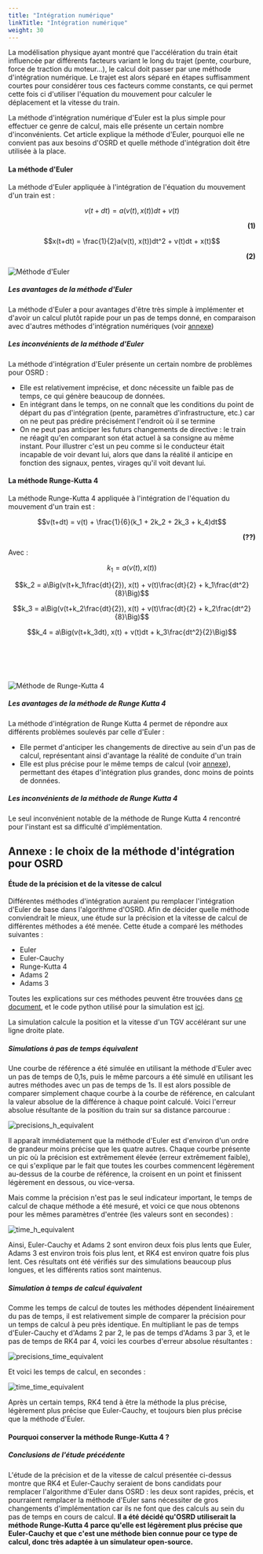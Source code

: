 ```yaml
---
title: "Intégration numérique"
linkTitle: "Intégration numérique"
weight: 30
---
```


<!-- script to auto-render KaTeX extension -->
<link rel="stylesheet" href="https://cdn.jsdelivr.net/npm/katex@0.15.3/dist/katex.min.css" integrity="sha384-KiWOvVjnN8qwAZbuQyWDIbfCLFhLXNETzBQjA/92pIowpC0d2O3nppDGQVgwd2nB" crossorigin="anonymous">
<script defer src="https://cdn.jsdelivr.net/npm/katex@0.15.3/dist/katex.min.js" integrity="sha384-0fdwu/T/EQMsQlrHCCHoH10pkPLlKA1jL5dFyUOvB3lfeT2540/2g6YgSi2BL14p" crossorigin="anonymous"></script>
<script defer src="https://cdn.jsdelivr.net/npm/katex@0.15.3/dist/contrib/auto-render.min.js" integrity="sha384-+XBljXPPiv+OzfbB3cVmLHf4hdUFHlWNZN5spNQ7rmHTXpd7WvJum6fIACpNNfIR" crossorigin="anonymous"
    onload="renderMathInElement(document.body);"></script>

La modélisation physique ayant montré que l'accélération du train était influencée par différents facteurs variant le
long du trajet (pente, courbure, force de traction du moteur...), le calcul doit passer par une méthode d'intégration
numérique. Le trajet est alors séparé en étapes suffisamment courtes pour considérer tous ces facteurs comme constants,
ce qui permet cette fois ci d'utiliser l'équation du mouvement pour calculer le déplacement et la vitesse du train.

La méthode d'intégration numérique d'Euler est la plus simple pour effectuer ce genre de calcul, mais elle présente un
certain nombre d'inconvénients. Cet article explique la méthode d'Euler, pourquoi elle ne convient pas aux besoins
d'OSRD et quelle méthode d'intégration doit être utilisée à la place.

#### La méthode d'Euler

La méthode d'Euler appliquée à l'intégration de l'équation du mouvement d'un train est :

$$v(t+dt) = a(v(t), x(t))dt + v(t)$$ <div style="text-align: right"> **(1)** </div>

$$x(t+dt) = \frac{1}{2}a(v(t), x(t))dt^2 + v(t)dt + x(t)$$ <div style="text-align: right"> **(2)** </div>

![Méthode d'Euler](../euler.png)

##### Les avantages de la méthode d'Euler

La méthode d'Euler a pour avantages d'être très simple à implémenter et d'avoir un calcul plutôt rapide pour un pas de
temps donné, en comparaison avec d'autres méthodes d'intégration numériques (voir [annexe](http://localhost:1313/osrd-website/fr/users/docs/technical_and_physical_choices/numerical_integration/#annexe--le-choix-de-la-m%C3%A9thode-dint%C3%A9gration-pour-osrd-))

##### Les inconvénients de la méthode d'Euler

La méthode d'intégration d'Euler présente un certain nombre de problèmes pour OSRD :

- Elle est relativement imprécise, et donc nécessite un faible pas de temps, ce qui génère beaucoup de données.
- En intégrant dans le temps, on ne connaît que les conditions du point de départ du pas d'intégration
(pente, paramètres d'infrastructure, etc.) car on ne peut pas prédire précisément l'endroit où il se termine
- On ne peut pas anticiper les futurs changements de directive : le train ne réagit qu'en comparant son état actuel
à sa consigne au même instant. Pour illustrer c'est un peu comme si le conducteur était incapable de voir devant lui,
alors que dans la réalité il anticipe en fonction des signaux, pentes, virages qu'il voit devant lui.

#### La méthode Runge-Kutta 4

La méthode Runge-Kutta 4 appliquée à l'intégration de l'équation du mouvement d'un train est :

$$v(t+dt) = v(t) + \frac{1}{6}(k_1 + 2k_2 + 2k_3 + k_4)dt$$ <div style="text-align: right"> **(??)** </div>

Avec :

$$k_1 = a(v(t), x(t))$$

$$k_2 = a\Big(v(t+k_1\frac{dt}{2}), x(t) + v(t)\frac{dt}{2} + k_1\frac{dt^2}{8}\Big)$$

$$k_3 = a\Big(v(t+k_2\frac{dt}{2}), x(t) + v(t)\frac{dt}{2} + k_2\frac{dt^2}{8}\Big)$$

$$k_4 = a\Big(v(t+k_3dt), x(t) + v(t)dt + k_3\frac{dt^2}{2}\Big)$$

![Méthode de Runge-Kutta 4](../rk4.png?style=reduce)

##### Les avantages de la méthode de Runge Kutta 4

La méthode d'intégration de Runge Kutta 4 permet de répondre aux différents problèmes soulevés par celle d'Euler :

- Elle permet d'anticiper les changements de directive au sein d'un pas de calcul, représentant ainsi d'avantage la
réalité de conduite d'un train
- Elle est plus précise pour le même temps de calcul (voir [annexe](http://localhost:1313/osrd-website/fr/users/docs/technical_and_physical_choices/numerical_integration/#annexe--le-choix-de-la-m%C3%A9thode-dint%C3%A9gration-pour-osrd-)), permettant des étapes d'intégration plus grandes,
donc moins de points de données.

##### Les inconvénients de la méthode de Runge Kutta 4

Le seul inconvénient notable de la méthode de Runge Kutta 4 rencontré pour l'instant est sa difficulté d'implémentation.




## **Annexe : le choix de la méthode d'intégration pour OSRD**

#### Étude de la précision et de la vitesse de calcul

Différentes méthodes d'intégration auraient pu remplacer l'intégration d'Euler de base dans l'algorithme d'OSRD.
Afin de décider quelle méthode conviendrait le mieux, une étude sur la précision et la vitesse de calcul de différentes
méthodes a été menée. Cette étude a comparé les méthodes suivantes :

- Euler
- Euler-Cauchy
- Runge-Kutta 4
- Adams 2
- Adams 3

Toutes les explications sur ces méthodes peuvent être trouvées dans [ce document](https://github.com/DGEXSolutions/osrd/wiki/documents/integration/MethodesNumeriques_EricGoncalves.pdf), et le code python utilisé pour la simulation est [ici](https://raw.githubusercontent.com/wiki/DGEXSolutions/osrd/code/integration/Tests_precision.py).

La simulation calcule la position et la vitesse d'un TGV accélérant sur une ligne droite plate.

##### Simulations à pas de temps équivalent

Une courbe de référence a été simulée en utilisant la méthode d'Euler avec un pas de temps de 0,1s, puis le même
parcours a été simulé en utilisant les autres méthodes avec un pas de temps de 1s. Il est alors possible de comparer
simplement chaque courbe à la courbe de référence, en calculant la valeur absolue de la différence à chaque point
calculé. Voici l'erreur absolue résultante de la position du train sur sa distance parcourue :

![precisions_h_equivalent](../precisions_h_equivalent.png)

Il apparaît immédiatement que la méthode d'Euler est d'environ d'un ordre de grandeur moins précise que les quatre
autres. Chaque courbe présente un pic où la précision est extrêmement élevée (erreur extrêmement faible), ce qui 
s'explique par le fait que toutes les courbes commencent légèrement au-dessus de la courbe de référence, la croisent
en un point et finissent légèrement en dessous, ou vice-versa.

Mais comme la précision n'est pas le seul indicateur important, le temps de calcul de chaque méthode a été mesuré,
et voici ce que nous obtenons pour les mêmes paramètres d'entrée (les valeurs sont en secondes) :

![time_h_equivalent](../time_h_equivalent.png)

Ainsi, Euler-Cauchy et Adams 2 sont environ deux fois plus lents que Euler, Adams 3 est environ trois fois plus lent,
et RK4 est environ quatre fois plus lent. Ces résultats ont été vérifiés sur des simulations beaucoup plus longues,
et les différents ratios sont maintenus.

##### Simulation à temps de calcul équivalent

Comme les temps de calcul de toutes les méthodes dépendent linéairement du pas de temps, il est relativement simple de
comparer la précision pour un temps de calcul à peu près identique. En multipliant le pas de temps d'Euler-Cauchy et
d'Adams 2 par 2, le pas de temps d'Adams 3 par 3, et le pas de temps de RK4 par 4, voici les courbes d'erreur absolue
résultantes :

![precisions_time_equivalent](../precisions_time_equivalent.png)

Et voici les temps de calcul, en secondes :

![time_time_equivalent](../time_time_equivalent.png)

Après un certain temps, RK4 tend à être la méthode la plus précise, légèrement plus précise que Euler-Cauchy,
et toujours bien plus précise que la méthode d'Euler.

#### Pourquoi conserver la méthode Runge-Kutta 4 ?

##### Conclusions de l'étude précédente

L'étude de la précision et de la vitesse de calcul présentée ci-dessus montre que RK4 et Euler-Cauchy seraient de bons
candidats pour remplacer l'algorithme d'Euler dans OSRD : les deux sont rapides, précis, et pourraient remplacer la
méthode d'Euler sans nécessiter de gros changements d'implémentation car ils ne font que des calculs au sein du pas
de temps en cours de calcul. **Il a été décidé qu'OSRD utiliserait la méthode Runge-Kutta 4 parce qu'elle est légèrement
plus précise que Euler-Cauchy et que c'est une méthode bien connue pour ce type de calcul, donc très adaptée à un
simulateur open-source.**

<style>
img[src$="train"] {
  height: 50%;
  width: 50%;
}
img[src$="reduce"] {
  margin-top: 15.5%;
}
</style>
